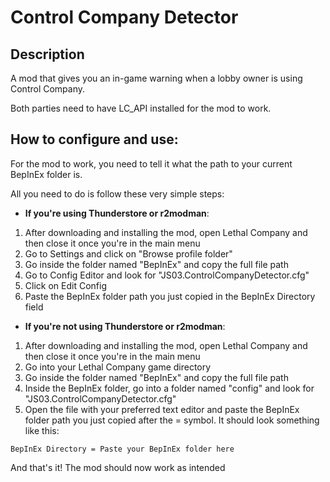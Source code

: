# Control Company Detector

## Description

A mod that gives you an in-game warning when a lobby owner is using Control Company.

Both parties need to have LC_API installed for the mod to work.

## How to configure and use:

For the mod to work, you need to tell it what the path to your current BepInEx folder is.

All you need to do is follow these very simple steps:

- **If you're using Thunderstore or r2modman**:

1. After downloading and installing the mod, open Lethal Company and then close it once you're in the main menu
2. Go to Settings and click on "Browse profile folder"
3. Go inside the folder named "BepInEx" and copy the full file path
4. Go to Config Editor and look for "JS03.ControlCompanyDetector.cfg"
5. Click on Edit Config
6. Paste the BepInEx folder path you just copied in the BepInEx Directory field

- **If you're not using Thunderstore or r2modman**:

1. After downloading and installing the mod, open Lethal Company and then close it once you're in the main menu
2. Go into your Lethal Company game directory
3. Go inside the folder named "BepInEx" and copy the full file path
4. Inside the BepInEx folder, go into a folder named "config" and look for "JS03.ControlCompanyDetector.cfg"
5. Open the file with your preferred text editor and paste the BepInEx folder path you just copied after the = symbol. It should look something like this:
```
BepInEx Directory = Paste your BepInEx folder here
```

And that's it! The mod should now work as intended
